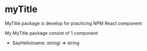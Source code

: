 # myTitle

MyTitle package is develop for practicing NPM React component

My MyTitle package consist of 1 component

* SayHello(name: string) => string